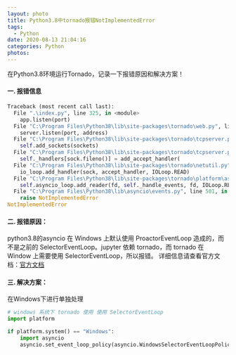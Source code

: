 ```yaml
---
layout: photo
title: Python3.8中tornado报错NotImplementedError
tags:
  - Python
date: 2020-08-13 21:04:16
categories: Python
photos:
---
```

在Python3.8环境运行Tornado，记录一下报错原因和解决方案！
<!--more-->
#### 一. 报错信息
```python
Traceback (most recent call last):
  File ".\index.py", line 325, in <module>
    app.listen(port)
  File "C:\Program Files\Python38\lib\site-packages\tornado\web.py", line 2112, in listen
    server.listen(port, address)
  File "C:\Program Files\Python38\lib\site-packages\tornado\tcpserver.py", line 152, in listen
    self.add_sockets(sockets)
  File "C:\Program Files\Python38\lib\site-packages\tornado\tcpserver.py", line 165, in add_sockets
    self._handlers[sock.fileno()] = add_accept_handler(
  File "C:\Program Files\Python38\lib\site-packages\tornado\netutil.py", line 279, in add_accept_handler
    io_loop.add_handler(sock, accept_handler, IOLoop.READ)
  File "C:\Program Files\Python38\lib\site-packages\tornado\platform\asyncio.py", line 99, in add_handler
    self.asyncio_loop.add_reader(fd, self._handle_events, fd, IOLoop.READ)
  File "C:\Program Files\Python38\lib\asyncio\events.py", line 501, in add_reader
    raise NotImplementedError
NotImplementedError
```
#### 二. 报错原因：
  python3.8的asyncio 在 Windows 上默认使用 ProactorEventLoop 造成的，而不是之前的 SelectorEventLoop。jupyter 依赖 tornado，而 tornado 在 Window 上需要使用 SelectorEventLoop，所以报错。
详细信息请查看官方文档：[官方文档](https://www.tornadoweb.org/en/stable/index.html#installation)

#### 三. 解决方案：
在Windows下进行单独处理
```python
# windows 系统下 tornado 使用 使用 SelectorEventLoop
import platform

if platform.system() == "Windows":
    import asyncio
    asyncio.set_event_loop_policy(asyncio.WindowsSelectorEventLoopPolicy())
```

